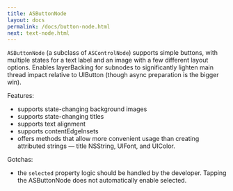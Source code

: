 ```yaml
---
title: ASButtonNode
layout: docs
permalink: /docs/button-node.html
next: text-node.html
---
```


`ASButtonNode` (a subclass of `ASControlNode`) supports simple buttons, with multiple states for a text label and an image with a few different layout options. Enables layerBacking for subnodes to significantly lighten main thread impact relative to UIButton (though async preparation is the bigger win).

Features:
- supports state-changing background images
- supports state-changing titles
- supports text alignment
- supports contentEdgeInsets
- offers methods that allow more convenient usage than creating attributed strings — title NSString, UIFont, and UIColor. 

Gotchas:
- the `selected` property logic should be handled by the developer. Tapping the ASButtonNode does not automatically enable selected. 
